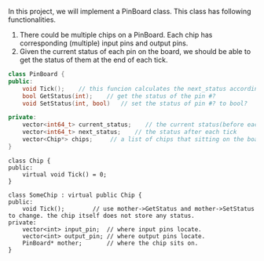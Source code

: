 In this project, we will implement a PinBoard class. This class has following functionalities.
1. There could be multiple chips on a PinBoard. Each chip has corresponding  (multiple) input pins and output pins. 
2. Given the current status of each pin on the board, we should be able to get the status of them at the end of each tick.

```c++
class PinBoard {
public:
    void Tick();    // this funcion calculates the next_status according to current_status.
    bool GetStatus(int);    // get the status of the pin #?
    void SetStatus(int, bool)   // set the status of pin #? to bool?

private:
    vector<int64_t> current_status;    // the current status(before each tick)
    vector<int64_t> next_status;    // the status after each tick
    vector<Chip*> chips;     // a list of chips that sitting on the board.
}
```

```
class Chip {
public:
    virtual void Tick() = 0;
}

class SomeChip : virtual public Chip {
public:
    void Tick();        // use mother->GetStatus and mother->SetStatus to change. the chip itself does not store any status.
private:
    vector<int> input_pin;  // where input pins locate.
    vector<int> output_pin; // where output pins locate.
    PinBoard* mother;       // where the chip sits on.
}
```
